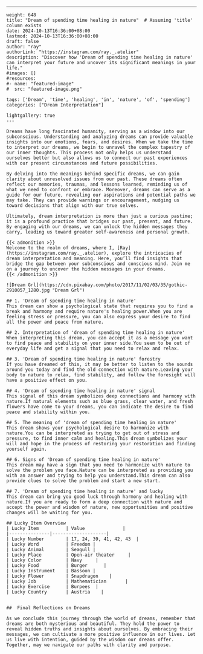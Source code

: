 ---
    weight: 648
    title: "Dream of spending time healing in nature"  # Assuming 'title' column exists
    date: 2024-10-13T16:36:00+08:00
    lastmod: 2024-10-13T16:36:00+08:00
    draft: false
    author: "ray"
    authorLink: "https://instagram.com/ray._.atelier"
    description: "Discover how 'Dream of spending time healing in nature' can interpret your future and uncover its significant meanings in your life."
    #images: []
    #resources:
    #- name: "featured-image"
    #  src: "featured-image.png"
    
    tags: ['Dream', 'time', 'healing', 'in', 'nature', 'of', 'spending']
    categories: ["Dream Interpretation"]
    
    lightgallery: true
    ---
    
    Dreams have long fascinated humanity, serving as a window into our subconscious. Understanding and analyzing dreams can provide valuable insights into our emotions, fears, and desires. When we take the time to interpret our dreams, we begin to unravel the complex tapestry of our inner thoughts. This process not only helps us understand ourselves better but also allows us to connect our past experiences with our present circumstances and future possibilities.
    
    By delving into the meanings behind specific dreams, we can gain clarity about unresolved issues from our past. These dreams often reflect our memories, traumas, and lessons learned, reminding us of what we need to confront or embrace. Moreover, dreams can serve as a guide for our future, revealing our aspirations and potential paths we may take. They can provide warnings or encouragement, nudging us toward decisions that align with our true selves.
    
    Ultimately, dream interpretation is more than just a curious pastime; it is a profound practice that bridges our past, present, and future. By engaging with our dreams, we can unlock the hidden messages they carry, leading us toward greater self-awareness and personal growth.
    
    {{< admonition >}}
    Welcome to the realm of dreams, where I, [Ray](https://instagram.com/ray._.atelier), explore the intricacies of dream interpretation and meaning. Here, you’ll find insights that bridge the gap between your subconscious and conscious mind. Join me on a journey to uncover the hidden messages in your dreams.
    {{< /admonition >}}
    
    ![Dream Grl](https://cdn.pixabay.com/photo/2017/11/02/03/35/gothic-2910057_1280.jpg "Dream Grl")
    
    ## 1. 'Dream of spending time healing in nature'
    This dream can show a psychological state that requires you to find a break and harmony and require nature's healing power.When you are feeling stress or pressure, you can also express your desire to find all the power and peace from nature.
    
    ## 2. Interpretation of 'dream of spending time healing in nature'
    When interpreting this dream, you can accept it as a message you want to find peace and stability on your inner side.You seem to be out of everyday life and get a signal that you need to relax and relax.
    
    ## 3. 'Dream of spending time healing in nature' forestry
    If you have dreamed of this, it may be better to listen to the sounds around you today and find the old connection with nature.Leaving your body to nature to relax, find stability, and follow the foresight will have a positive effect on you.
    
    ## 4. 'Dream of spending time healing in nature' signal
    This signal of this dream symbolizes deep connections and harmony with nature.If natural elements such as blue grass, clear water, and fresh flowers have come to your dreams, you can indicate the desire to find peace and stability within you.
    
    ## 5. The meaning of 'dream of spending time healing in nature'
    This dream shows your psychological desire to harmonize with nature.You can be interpreted as trying to get out of stress and pressure, to find inner calm and healing.This dream symbolizes your will and hope in the process of restoring your restoration and finding yourself again.
    
    ## 6. Signs of 'Dream of spending time healing in nature'
    This dream may have a sign that you need to harmonize with nature to solve the problem you face.Nature can be interpreted as providing you with an answer and trying to help you understand.This dream can also provide clues to solve the problem and start a new start.
    
    ## 7. 'Dream of spending time healing in nature' and lucky
    This dream can bring you good luck through harmony and healing with nature.If you are ready to form a deep connection with nature and accept the power and wisdom of nature, new opportunities and positive changes will be waiting for you.
    
    ## Lucky Item Overview
    | Lucky Item          | Value              |
    |---------------|--------------------|
    | Lucky Number        | 17, 24, 39, 41, 42, 43  |
    | Lucky Word          | Freedom |
    | Lucky Animal        | Seagull |
    | Lucky Place         | Open-air theater     |
    | Lucky Color         | Navy     |
    | Lucky Food          | Burger      |
    | Lucky Instrument    | Bassoon |
    | Lucky Flower        | Snapdragon    |
    | Lucky Job           | Mathematician       |
    | Lucky Exercise      | Burpees  |
    | Lucky Country       | Austria    |
    
    
    ##  Final Reflections on Dreams
    
    As we conclude this journey through the world of dreams, remember that dreams are both mysterious and beautiful. They hold the power to reveal hidden truths and insights about ourselves. By embracing their messages, we can cultivate a more positive influence in our lives. Let us live with intention, guided by the wisdom our dreams offer. Together, may we navigate our paths with clarity and purpose.
    